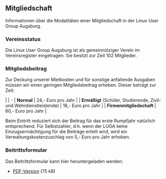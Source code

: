 
## Mitgliedschaft
Informationen über die Modalitäten einer Mitgliedschaft in der Linux User Group Augsburg.
### Vereinsstatus

Die Linux User Group Augsburg ist als gemeinnütziger Verein im Vereinsregister eingetragen. Sie besitzt zur Zeit 102 Mitglieder.
### Mitgliedsbeitrag

Zur Deckung unserer Mietkosten und für sonstige anfallende Ausgaben müssen wir einen geringen Mitgliedsbeitrag erheben. Dieser beträgt zur Zeit:

|
| -
| __Normal__ | 24,- Euro pro Jahr |
| __Ermäßigt__ (Schüler, Studierende, Zivil- und Wehrdienstleistende) | 18,- Euro pro Jahr |
| __Firmenmitgliedschaft__ | 60,- Euro pro Jahr |

Beim Eintritt reduziert sich der Beitrag für das erste Rumpfjahr natürlich entsprechend. Für Selbstzahler, d.h. wenn der LUGA keine Einzugsermächtigung für die Beiträge erteilt wird, wird ein Verwaltungskostenzuschlag von 5,- Euro pro Jahr erhoben.

### Beitrittsformular
Das Beitrittsformular kann hier heruntergeladen werden:

* [PDF-Version](/download/beitritt.pdf) (75 kB)
